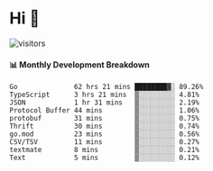 # Hi 👋
 
![visitors](https://visitor-badge.glitch.me/badge?page_id=sorcererxw.sorcererx)

#### 📊 Monthly Development Breakdown

<!--START_SECTION:waka-->
```text
Go              62 hrs 21 mins ████████▓░ 89.26%
TypeScript      3 hrs 21 mins  ▒░░░░░░░░░ 4.81%
JSON            1 hr 31 mins   ▒░░░░░░░░░ 2.19%
Protocol Buffer 44 mins        ▒░░░░░░░░░ 1.06%
protobuf        31 mins        ▒░░░░░░░░░ 0.75%
Thrift          30 mins        ▒░░░░░░░░░ 0.74%
go.mod          23 mins        ▒░░░░░░░░░ 0.56%
CSV/TSV         11 mins        ▒░░░░░░░░░ 0.27%
textmate        8 mins         ▒░░░░░░░░░ 0.21%
Text            5 mins         ▒░░░░░░░░░ 0.12%
```
<!--END_SECTION:waka-->

